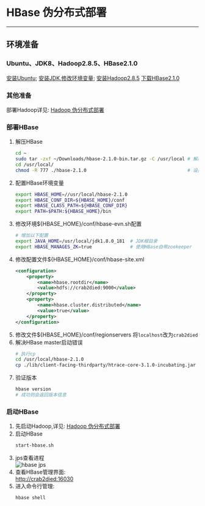 #                                           HBase 伪分布式部署
---
## 环境准备
### Ubuntu、JDK8、Hadoop2.8.5、HBase2.1.0
   [安装Ubuntu](https://www.ubuntu.com/download/desktop);
   [安装JDK,修改环境变量](https://www.oracle.com/technetwork/java/javase/downloads/index.html);
   [安装Hadoop2.8.5](http://hadoop.apache.org/)
   [下载HBase2.1.0](http://hbase.apache.org/)

### 其他准备
   部署Hadoop详见: [Hadoop 伪分布式部署](https://github.com/Crab2died/big-data-stack/blob/master/docs/Hadoop%E4%BC%AA%E5%88%86%E5%B8%83%E5%BC%8F%E9%83%A8%E7%BD%B2.md)
   
### 部署HBase
   1. 解压HBase
      ```bash
      cd ~
      sudo tar -zxf ~/Downloads/hbase-2.1.0-bin.tar.gz -C /usr/local # 解压到/usr/local中
      cd /usr/local/                                              
      chmod -R 777 ./hbase-2.1.0                                     # 设置权限
      ```
   2. 配置HBase环境变量
      ```bash
      export HBASE_HOME=//usr/local/hbase-2.1.0
      export HBASE_CONF_DIR=${HBASE_HOME}/conf
      export HBASE_CLASS_PATH=${HBASE_CONF_DIR}
      export PATH=$PATH:${HBASE_HOME}/bin
      ```
   3. 修改环境${HBASE_HOME}/conf/hbase-evn.sh配置
      ```bash
      # 增加以下配置
      export JAVA_HOME=/usr/local/jdk1.8.0_181  # JDK根目录
      export HBASE_MANAGES_ZK=true              # 使用HBase自带zookeeper
      ```
   4. 修改配置文件${HBASE_HOME}/conf/hbase-site.xml
      ```xml
      <configuration>
          <property>
              <name>hbase.rootdir</name>
              <value>hdfs://crab2died:9000</value>
          </property>
          <property> 
              <name>hbase.cluster.distributed</name>
              <value>true</value> 
          </property>
      </configuration>
      ```
   5. 修改文件${HBASE_HOME}/conf/regionservers
      将`localhost`改为`crab2died`
   6. 解决HBase master启动错误
      ```bash
      # 执行cp 
      cd /usr/local/hbase-2.1.0
      cp ./lib/client-facing-thirdparty/htrace-core-3.1.0-incubating.jar ./lib
      ```
   7. 验证版本
      ```bash
      hbase version
      # 成功则会返回版本信息
      ```
### 启动HBase
   1. 先启动Hadoop,详见: [Hadoop 伪分布式部署](https://github.com/Crab2died/big-data-stack/blob/master/docs/Hadoop%E4%BC%AA%E5%88%86%E5%B8%83%E5%BC%8F%E9%83%A8%E7%BD%B2.md)
   2. 启动HBase
      ```bash
      start-hbase.sh 
      ```
   3. jps查看进程  
      ![hbase jps](https://raw.githubusercontent.com/Crab2died/big-data-stack/master/docs/imgs/hbase-jps.png)
   4. 查看HBase管理界面:  
      [http://crab2died:16030](http://crab2died:16030)
   5. 进入命令行管理:  
      ```bash
      hbase shell
      ```
      